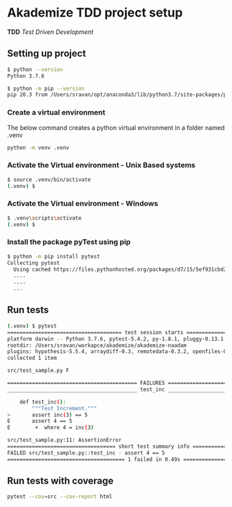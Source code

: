 # Akademize TDD project setup

**TDD** _Test Driven Development_

## Setting up project

```bash
$ python --version
Python 3.7.6
```

```bash
$ python -m pip --version
pip 20.3 from /Users/sravan/opt/anaconda3/lib/python3.7/site-packages/pip (python 3.7)

```

### Create a virtual environment

The below command creates a python virtual environment in a folder named .venv

```bash
python -m venv .venv
```

### Activate the Virtual environment - Unix Based systems

```bash
$ source .venv/bin/activate
(.venv) $
```

### Activate the Virtual environment - Windows

```bash
$ .venv\scripts\activate
(.venv) $
```

### Install the package pyTest using pip

```bash
$ python -m pip install pytest
Collecting pytest
  Using cached https://files.pythonhosted.org/packages/d7/15/5ef931cbd22585865aad0ea025162545b53af9319cf38542e0b7981d5
  ....
  ....
  ...

```

## Run tests

```bash
(.venv) $ pytest
===================================== test session starts =====================================
platform darwin -- Python 3.7.6, pytest-5.4.2, py-1.8.1, pluggy-0.13.1
rootdir: /Users/sravan/workapce/akademize/akademize-naadam
plugins: hypothesis-5.5.4, arraydiff-0.3, remotedata-0.3.2, openfiles-0.4.0, doctestplus-0.5.0, astropy-header-0.1.2
collected 1 item

src/test_sample.py F                                                                    [100%]

========================================== FAILURES ===========================================
__________________________________________ test_inc ___________________________________________

    def test_inc():
        """Test Increment."""
>       assert inc(3) == 5
E       assert 4 == 5
E        +  where 4 = inc(3)

src/test_sample.py:11: AssertionError
=================================== short test summary info ===================================
FAILED src/test_sample.py::test_inc - assert 4 == 5
====================================== 1 failed in 0.49s ======================================

```

## Run tests with coverage

```bash
pytest --cov=src --cov-report html
```
